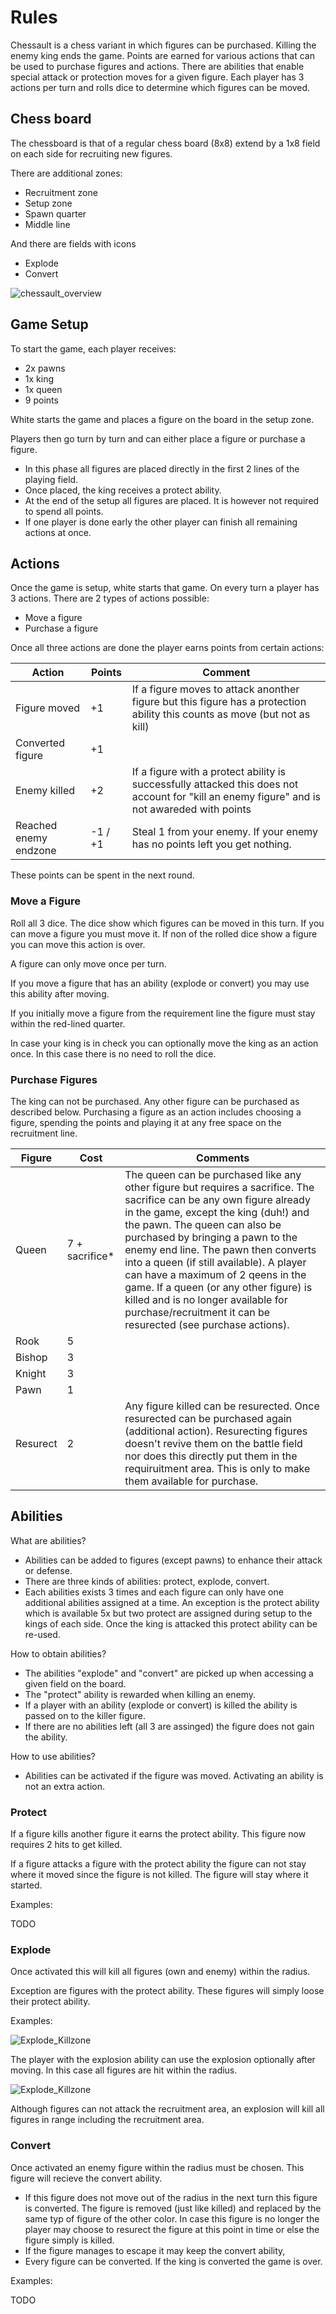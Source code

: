 # Rules

Chessault is a chess variant in which figures can be purchased. Killing the enemy king ends the game. Points are earned for various actions that can be used to purchase figures and actions. There are abilities that enable special attack or protection moves for a given figure. Each player has 3 actions per turn and rolls dice to determine which figures can be moved.

## Chess board

The chessboard is that of a regular chess board (8x8) extend by a 1x8 field on each side for recruiting new figures.

There are additional zones:

- Recruitment zone
- Setup zone
- Spawn quarter
- Middle line

And there are fields with icons

- Explode
- Convert

![chessault_overview](_overview.drawio.svg)

## Game Setup

To start the game, each player receives:

- 2x pawns
- 1x king
- 1x queen
- 9 points

White starts the game and places a figure on the board in the setup zone.

Players then go turn by turn and can either place a figure or purchase a figure.

- In this phase all figures are placed directly in the first 2 lines of the playing field.
- Once placed, the king receives a protect ability.
- At the end of the setup all figures are placed. It is however not required to spend all points.
- If one player is done early the other player can finish all remaining actions at once.

## Actions

Once the game is setup, white starts that game. On every turn a player has 3 actions. There are 2 types of actions possible:

- Move a figure
- Purchase a figure

Once all three actions are done the player earns points from certain actions:

| Action                | Points  | Comment                                                                                                                                   |
|-----------------------|---------|-------------------------------------------------------------------------------------------------------------------------------------------|
| Figure moved          | +1       | If a figure moves to attack anonther figure but this figure has a protection ability this counts as move (but not as kill)                   |
| Converted figure      | +1       |                                                                                                                                           |
| Enemy killed          | +2       | If a figure with a protect ability is successfully attacked this does not account for "kill an enemy figure" and is not awareded with points |
| Reached enemy endzone | -1 / +1 | Steal 1 from your enemy. If your enemy has no points left you get nothing.                                                                |

These points can be spent in the next round.

### Move a Figure

Roll all 3 dice. The dice show which figures can be moved in this turn. If you can move a figure you must move it. If non of the rolled dice show a figure you can move this action is over.

A figure can only move once per turn.

If you move a figure that has an ability (explode or convert) you may use this ability after moving.

If you initially move a figure from the requirement line the figure must stay within the red-lined quarter.

In case your king is in check you can optionally move the king as an action once. In this case there is no need to roll the dice.

### Purchase Figures

The king can not be purchased. Any other figure can be purchased as described below. Purchasing a figure as an action includes choosing a figure, spending the points and playing it at any free space on the recruitment line.

| Figure   | Cost           | Comments |
|----------|----------------|-|
| Queen    | 7 + sacrifice* |The queen can be purchased like any other figure but requires a sacrifice. The sacrifice can be any own figure already in the game, except the king (duh!) and the pawn. The queen can also be purchased by bringing a pawn to the enemy end line. The pawn then converts into a queen (if still available). A player can have a maximum of 2 qeens in the game. If a queen (or any other figure) is killed and is no longer available for purchase/recruitment it can be resurected (see purchase actions).|
| Rook     | 5              ||
| Bishop   | 3              ||
| Knight   | 3              ||
| Pawn     | 1              ||
| Resurect | 2              |Any figure killed can be resurected. Once resurected can be purchased again (additional action). Resurecting figures doesn't revive them on the battle field nor does this directly put them in the requiruitment area. This is only to make them available for purchase.|

## Abilities

What are abilities?

- Abilities can be added to figures (except pawns) to enhance their attack or defense.
- There are three kinds of abilities: protect, explode, convert.
- Each abilities exists 3 times and each figure can only have one additional abilities assigned at a time. An exception is the protect ability which is available 5x but two protect are assigned during setup to the kings of each side. Once the king is attacked this protect ability can be re-used.

How to obtain abilities?

- The abilities "explode" and "convert" are picked up when accessing a given field on the board.
- The "protect" ability is rewarded when killing an enemy.
- If a player with an ability (explode or convert) is killed the ability is passed on to the killer figure.
- If there are no abilities left (all 3 are assinged) the figure does not gain the ability.

How to use abilities?

- Abilities can be activated if the figure was moved. Activating an ability is not an extra action.

### Protect

If a figure kills another figure it earns the protect ability. This figure now requires 2 hits to get killed.

If a figure attacks a figure with the protect ability the figure can not stay where it moved since the figure is not killed. The figure will stay where it started.

Examples:

TODO

### Explode

Once activated this will kill all figures (own and enemy) within the radius.

Exception are figures with the protect ability. These figures will simply loose their protect ability.

Examples:

![Explode_Killzone](_killzone1.drawio.svg)

The player with the explosion ability can use the explosion optionally after moving. In this case all figures are hit within the radius.

![Explode_Killzone](_killzone2.drawio.svg)

Although figures can not attack the recruitment area, an explosion will kill all figures in range including the recruitment area.

### Convert

Once activated an enemy figure within the radius must be chosen. This figure will recieve the convert ability.

- If this figure does not move out of the radius in the next turn this figure is converted. The figure is removed (just like killed) and replaced by the same typ of figure of the other color. In case this figure is no longer the player may choose to resurect the figure at this point in time or else the figure simply is killed.
- If the figure manages to escape it may keep the convert ability,
- Every figure can be converted. If the king is converted the game is over.

Examples:

TODO
